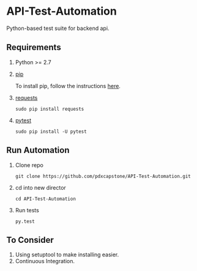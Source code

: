 # API-Test-Automation
Python-based test suite for backend api.

Requirements
------------
1. Python >= 2.7
2. [pip](https://pip.readthedocs.org/en/1.1/index.html)
	
	To install pip, follow the instructions [here](https://pip.readthedocs.org/en/1.1/installing.html).
3. [requests](http://docs.python-requests.org/en/latest/)
	
	```sudo pip install requests```
4. [pytest](http://pytest.org/latest/contents.html)

	```sudo pip install -U pytest```

Run Automation
--------------
1. Clone repo

	```git clone https://github.com/pdxcapstone/API-Test-Automation.git```
2. cd into new director

	```cd API-Test-Automation```
3. Run tests

	```py.test```


To Consider
-----------
1. Using setuptool to make installing easier.
2. Continuous Integration.